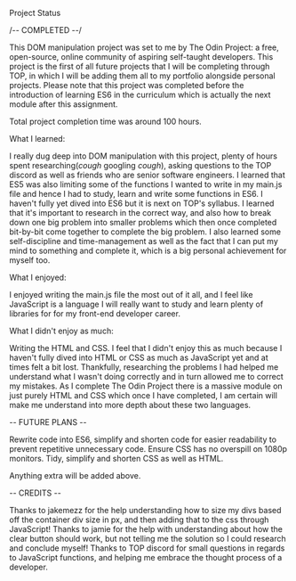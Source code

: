 Project Status

/-- COMPLETED --/

This DOM manipulation project was set to me by The Odin Project: a free, open-source, online community of aspiring self-taught developers. This project is the first of all future projects that I will be completing through TOP, in which I will be adding them all to my portfolio alongside personal projects. Please note that this project was completed before the introduction of learning ES6 in the curriculum which is actually the next module after this assignment.

Total project completion time was around 100 hours.

What I learned:

I really dug deep into DOM manipulation with this project, plenty of hours spent researching(*cough* googling *cough*), asking questions to the TOP discord as well as friends who are senior software engineers. I learned that ES5 was also limiting some of the functions I wanted to write in my main.js file and hence I had to study, learn and write some functions in ES6. I haven't fully yet dived into ES6 but it is next on TOP's syllabus. I learned that it's important to research in the correct way, and also how to break down one big problem into smaller problems which then once completed bit-by-bit come together to complete the big problem. I also learned some self-discipline and time-management as well as the fact that I can put my mind to something and complete it, which is a big personal achievement for myself too. 

What I enjoyed:

I enjoyed writing the main.js file the most out of it all, and I feel like JavaScript is a language I will really want to study and learn plenty of libraries for for my front-end developer career.

What I didn't enjoy as much:

Writing the HTML and CSS. I feel that I didn't enjoy this as much because I haven't fully dived into HTML or CSS as much as JavaScript yet and at times felt a bit lost. Thankfully, researching the problems I had helped me understand what I wasn't doing correctly and in turn allowed me to correct my mistakes. As I complete The Odin Project there is a massive module on just purely HTML and CSS which once I have completed, I am certain will make me understand into more depth about these two languages.

-- FUTURE PLANS --

Rewrite code into ES6, simplify and shorten code for easier readability to prevent repetitive unnecessary code.
Ensure CSS has no overspill on 1080p monitors.
Tidy, simplify and shorten CSS as well as HTML.

Anything extra will be added above.

-- CREDITS --

Thanks to jakemezz for the help understanding how to size my divs based off the container div size in px, and then adding that to the css through JavaScript!
Thanks to jamie for the help with understanding about how the clear button should work, but not telling me the solution so I could research and conclude myself!
Thanks to TOP discord for small questions in regards to JavaScript functions, and helping me embrace the thought process of a developer.
